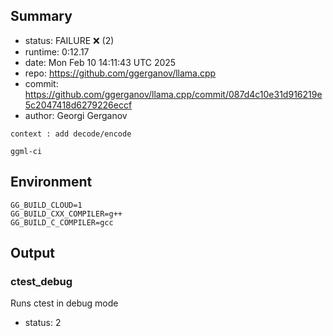## Summary

- status:  FAILURE ❌ (2)
- runtime: 0:12.17
- date:    Mon Feb 10 14:11:43 UTC 2025
- repo:    https://github.com/ggerganov/llama.cpp
- commit:  https://github.com/ggerganov/llama.cpp/commit/087d4c10e31d916219e5c2047418d6279226eccf
- author:  Georgi Gerganov
```
context : add decode/encode

ggml-ci
```

## Environment

```
GG_BUILD_CLOUD=1
GG_BUILD_CXX_COMPILER=g++
GG_BUILD_C_COMPILER=gcc
```

## Output

### ctest_debug

Runs ctest in debug mode
- status: 2
```

```

